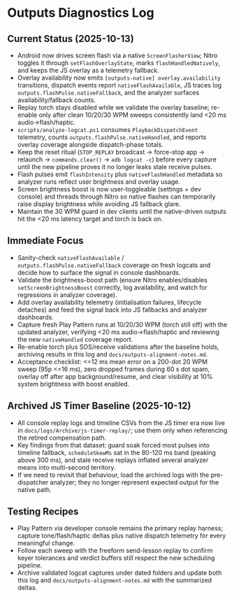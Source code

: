 # Outputs Diagnostics Log

## Current Status (2025-10-13)
- Android now drives screen flash via a native `ScreenFlasherView`; Nitro toggles it through `setFlashOverlayState`, marks `flashHandledNatively`, and keeps the JS overlay as a telemetry fallback.
- Overlay availability now emits `[outputs-native] overlay.availability` transitions, dispatch events report `nativeFlashAvailable`, JS traces log `outputs.flashPulse.nativeFallback`, and the analyzer surfaces availability/fallback counts.
- Replay torch stays disabled while we validate the overlay baseline; re-enable only after clean 10/20/30 WPM sweeps consistently land <20 ms audio->flash/haptic.
- `scripts/analyze-logcat.ps1` consumes `PlaybackDispatchEvent` telemetry, counts `outputs.flashPulse.nativeHandled`, and reports overlay coverage alongside dispatch-phase totals.
- Keep the reset ritual (`STOP_REPLAY` broadcast -> force-stop app -> relaunch -> `commands.clear()` -> `adb logcat -c`) before every capture until the new pipeline proves it no longer leaks stale receive pulses.
- Flash pulses emit `flashIntensity` plus `nativeFlashHandled` metadata so analyzer runs reflect user brightness and overlay usage.
- Screen brightness boost is now user-toggleable (settings + dev console) and threads through Nitro so native flashes can temporarily raise display brightness while avoiding JS fallback glare.
- Maintain the 30 WPM guard in dev clients until the native-driven outputs hit the <20 ms latency target and torch is back on.
## Immediate Focus
- Sanity-check `nativeFlashAvailable` / `outputs.flashPulse.nativeFallback` coverage on fresh logcats and decide how to surface the signal in console dashboards.
- Validate the brightness-boost path (ensure Nitro enables/disables `setScreenBrightnessBoost` correctly, log availability, and watch for regressions in analyzer coverage).
- Add overlay availability telemetry (initialisation failures, lifecycle detaches) and feed the signal back into JS fallbacks and analyzer dashboards.
- Capture fresh Play Pattern runs at 10/20/30 WPM (torch still off) with the updated analyzer, verifying <20 ms audio->flash/haptic and reviewing the new `nativeHandled` coverage report.
- Re-enable torch plus SOS/receive validations after the baseline holds, archiving results in this log and `docs/outputs-alignment-notes.md`.
- Acceptance checklist: <=12 ms mean error on a 200-dot 20 WPM sweep (95p <=16 ms), zero dropped frames during 60 s dot spam, overlay off after app background/resume, and clear visibility at 10% system brightness with boost enabled.
## Archived JS Timer Baseline (2025-10-12)
- All console replay logs and timeline CSVs from the JS timer era now live in `docs/logs/Archive/js-timer-replay/`; use them only when referencing the retired compensation path.
- Key findings from that dataset: guard soak forced most pulses into timeline fallback, `scheduleSkewMs` sat in the 80-120 ms band (peaking above 300 ms), and stale receive replays inflated several analyzer means into multi-second territory.
- If we need to revisit that behaviour, load the archived logs with the pre-dispatcher analyzer; they no longer represent expected output for the native path.

## Testing Recipes
- Play Pattern via developer console remains the primary replay harness; capture tone/flash/haptic deltas plus native dispatch telemetry for every meaningful change.
- Follow each sweep with the freeform send-lesson replay to confirm keyer tolerances and verdict buffers still respect the new scheduling pipeline.
- Archive validated logcat captures under dated folders and update both this log and `docs/outputs-alignment-notes.md` with the summarized deltas.

